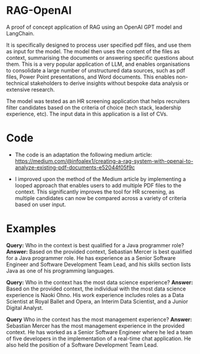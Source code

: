 # RAG-OpenAI
A proof of concept application of RAG using an OpenAI GPT model and LangChain.

It is specifically designed to process user specified pdf files, and use them as input for the model. The model then uses the content of the files
as context, summarising the documents or answering specific questions about them. This is a very popular application of LLM, and enables organisations
to consolidate a large number of unstructured data sources, such as pdf files, Power Point presentations, and Word documents. This enables non-technical
stakeholders to derive insights without bespoke data analysis or extensive research.

The model was tested as an HR screening application that helps recruiters filter candidates based on the criteria of choice (tech stack, leadership experience, etc).
The input data in this application is a list of CVs.

# Code

* The code is an adaptation the following medium article:
https://medium.com/@infoalex1/creating-a-rag-system-with-openai-to-analyze-existing-pdf-documents-e52044f05f9c

* I improved upon the method of the Medium article by implementing a looped approach that enables users to add multiple PDF files to the context.
This significantly improves the tool for HR screening, as multiple candidates can now be compared across a variety of criteria based on user input.

# Examples

**Query:** Who in the context is best qualified for a Java programmer role?
**Answer:** Based on the provided context, Sebastian Mercer is best qualified for a Java programmer role. He has experience as a Senior Software Engineer and Software Development Team Lead, and his skills section lists Java as one of his programming languages.

**Query:** Who in the context has the most data science experience?
**Answer:** Based on the provided context, the individual with the most data science experience is Naoki Ohno. His work experience includes roles as a Data Scientist at Royal Ballet and Opera, an Interim Data Scientist, and a Junior Digital Analyst.

**Query** Who in the context has the most management experience?
**Answer:** Sebastian Mercer has the most management experience in the provided context. He has worked as a Senior Software Engineer where he led a team of five developers in the implementation of a real-time chat application. He also held the position of a Software Development Team Lead.

